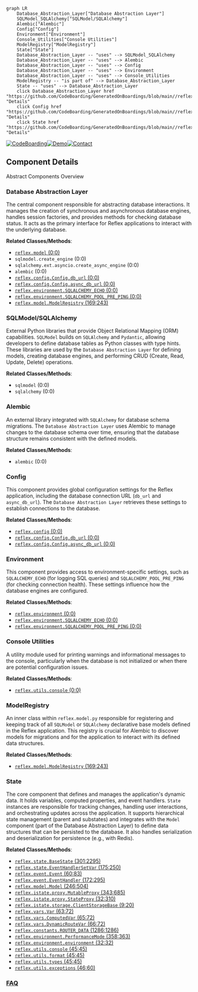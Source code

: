 ```mermaid
graph LR
    Database_Abstraction_Layer["Database Abstraction Layer"]
    SQLModel_SQLAlchemy["SQLModel/SQLAlchemy"]
    Alembic["Alembic"]
    Config["Config"]
    Environment["Environment"]
    Console_Utilities["Console Utilities"]
    ModelRegistry["ModelRegistry"]
    State["State"]
    Database_Abstraction_Layer -- "uses" --> SQLModel_SQLAlchemy
    Database_Abstraction_Layer -- "uses" --> Alembic
    Database_Abstraction_Layer -- "uses" --> Config
    Database_Abstraction_Layer -- "uses" --> Environment
    Database_Abstraction_Layer -- "uses" --> Console_Utilities
    ModelRegistry -- "is part of" --> Database_Abstraction_Layer
    State -- "uses" --> Database_Abstraction_Layer
    click Database_Abstraction_Layer href "https://github.com/CodeBoarding/GeneratedOnBoardings/blob/main//reflex/Database_Abstraction_Layer.md" "Details"
    click Config href "https://github.com/CodeBoarding/GeneratedOnBoardings/blob/main//reflex/Config.md" "Details"
    click State href "https://github.com/CodeBoarding/GeneratedOnBoardings/blob/main//reflex/State.md" "Details"
```
[![CodeBoarding](https://img.shields.io/badge/Generated%20by-CodeBoarding-9cf?style=flat-square)](https://github.com/CodeBoarding/GeneratedOnBoardings)[![Demo](https://img.shields.io/badge/Try%20our-Demo-blue?style=flat-square)](https://www.codeboarding.org/demo)[![Contact](https://img.shields.io/badge/Contact%20us%20-%20contact@codeboarding.org-lightgrey?style=flat-square)](mailto:contact@codeboarding.org)

## Component Details

Abstract Components Overview

### Database Abstraction Layer
The central component responsible for abstracting database interactions. It manages the creation of synchronous and asynchronous database engines, handles session factories, and provides methods for checking database status. It acts as the primary interface for Reflex applications to interact with the underlying database.


**Related Classes/Methods**:

- <a href="https://github.com/reflex-dev/reflex/blob/master/reflex/model.py#L0-L0" target="_blank" rel="noopener noreferrer">`reflex.model` (0:0)</a>
- `sqlmodel.create_engine` (0:0)
- `sqlalchemy.ext.asyncio.create_async_engine` (0:0)
- `alembic` (0:0)
- <a href="https://github.com/reflex-dev/reflex/blob/master/reflex/config.py#L0-L0" target="_blank" rel="noopener noreferrer">`reflex.config.Config.db_url` (0:0)</a>
- <a href="https://github.com/reflex-dev/reflex/blob/master/reflex/config.py#L0-L0" target="_blank" rel="noopener noreferrer">`reflex.config.Config.async_db_url` (0:0)</a>
- <a href="https://github.com/reflex-dev/reflex/blob/master/reflex/environment.py#L0-L0" target="_blank" rel="noopener noreferrer">`reflex.environment.SQLALCHEMY_ECHO` (0:0)</a>
- <a href="https://github.com/reflex-dev/reflex/blob/master/reflex/environment.py#L0-L0" target="_blank" rel="noopener noreferrer">`reflex.environment.SQLALCHEMY_POOL_PRE_PING` (0:0)</a>
- <a href="https://github.com/reflex-dev/reflex/blob/master/reflex/model.py#L169-L243" target="_blank" rel="noopener noreferrer">`reflex.model.ModelRegistry` (169:243)</a>


### SQLModel/SQLAlchemy
External Python libraries that provide Object Relational Mapping (ORM) capabilities. `SQLModel` builds on `SQLAlchemy` and `Pydantic`, allowing developers to define database tables as Python classes with type hints. These libraries are used by the `Database Abstraction Layer` for defining models, creating database engines, and performing CRUD (Create, Read, Update, Delete) operations.


**Related Classes/Methods**:

- `sqlmodel` (0:0)
- `sqlalchemy` (0:0)


### Alembic
An external library integrated with `SQLAlchemy` for database schema migrations. The `Database Abstraction Layer` uses Alembic to manage changes to the database schema over time, ensuring that the database structure remains consistent with the defined models.


**Related Classes/Methods**:

- `alembic` (0:0)


### Config
This component provides global configuration settings for the Reflex application, including the database connection URL (`db_url` and `async_db_url`). The `Database Abstraction Layer` retrieves these settings to establish connections to the database.


**Related Classes/Methods**:

- <a href="https://github.com/reflex-dev/reflex/blob/master/reflex/config.py#L0-L0" target="_blank" rel="noopener noreferrer">`reflex.config` (0:0)</a>
- <a href="https://github.com/reflex-dev/reflex/blob/master/reflex/config.py#L0-L0" target="_blank" rel="noopener noreferrer">`reflex.config.Config.db_url` (0:0)</a>
- <a href="https://github.com/reflex-dev/reflex/blob/master/reflex/config.py#L0-L0" target="_blank" rel="noopener noreferrer">`reflex.config.Config.async_db_url` (0:0)</a>


### Environment
This component provides access to environment-specific settings, such as `SQLALCHEMY_ECHO` (for logging SQL queries) and `SQLALCHEMY_POOL_PRE_PING` (for checking connection health). These settings influence how the database engines are configured.


**Related Classes/Methods**:

- <a href="https://github.com/reflex-dev/reflex/blob/master/reflex/environment.py#L0-L0" target="_blank" rel="noopener noreferrer">`reflex.environment` (0:0)</a>
- <a href="https://github.com/reflex-dev/reflex/blob/master/reflex/environment.py#L0-L0" target="_blank" rel="noopener noreferrer">`reflex.environment.SQLALCHEMY_ECHO` (0:0)</a>
- <a href="https://github.com/reflex-dev/reflex/blob/master/reflex/environment.py#L0-L0" target="_blank" rel="noopener noreferrer">`reflex.environment.SQLALCHEMY_POOL_PRE_PING` (0:0)</a>


### Console Utilities
A utility module used for printing warnings and informational messages to the console, particularly when the database is not initialized or when there are potential configuration issues.


**Related Classes/Methods**:

- <a href="https://github.com/reflex-dev/reflex/blob/master/reflex/utils/console.py#L0-L0" target="_blank" rel="noopener noreferrer">`reflex.utils.console` (0:0)</a>


### ModelRegistry
An inner class within `reflex.model.py` responsible for registering and keeping track of all `SQLModel` or `SQLAlchemy` declarative base models defined in the Reflex application. This registry is crucial for Alembic to discover models for migrations and for the application to interact with its defined data structures.


**Related Classes/Methods**:

- <a href="https://github.com/reflex-dev/reflex/blob/master/reflex/model.py#L169-L243" target="_blank" rel="noopener noreferrer">`reflex.model.ModelRegistry` (169:243)</a>


### State
The core component that defines and manages the application's dynamic data. It holds variables, computed properties, and event handlers. `State` instances are responsible for tracking changes, handling user interactions, and orchestrating updates across the application. It supports hierarchical state management (parent and substates) and integrates with the `Model` component (part of the Database Abstraction Layer) to define data structures that can be persisted to the database. It also handles serialization and deserialization for persistence (e.g., with Redis).


**Related Classes/Methods**:

- <a href="https://github.com/reflex-dev/reflex/blob/master/reflex/state.py#L301-L2295" target="_blank" rel="noopener noreferrer">`reflex.state.BaseState` (301:2295)</a>
- <a href="https://github.com/reflex-dev/reflex/blob/master/reflex/state.py#L175-L250" target="_blank" rel="noopener noreferrer">`reflex.state.EventHandlerSetVar` (175:250)</a>
- <a href="https://github.com/reflex-dev/reflex/blob/master/reflex/event.py#L60-L83" target="_blank" rel="noopener noreferrer">`reflex.event.Event` (60:83)</a>
- <a href="https://github.com/reflex-dev/reflex/blob/master/reflex/event.py#L172-L295" target="_blank" rel="noopener noreferrer">`reflex.event.EventHandler` (172:295)</a>
- <a href="https://github.com/reflex-dev/reflex/blob/master/reflex/model.py#L246-L504" target="_blank" rel="noopener noreferrer">`reflex.model.Model` (246:504)</a>
- <a href="https://github.com/reflex-dev/reflex/blob/master/reflex/istate/proxy.py#L343-L685" target="_blank" rel="noopener noreferrer">`reflex.istate.proxy.MutableProxy` (343:685)</a>
- <a href="https://github.com/reflex-dev/reflex/blob/master/reflex/istate/proxy.py#L32-L310" target="_blank" rel="noopener noreferrer">`reflex.istate.proxy.StateProxy` (32:310)</a>
- <a href="https://github.com/reflex-dev/reflex/blob/master/reflex/istate/storage.py#L9-L20" target="_blank" rel="noopener noreferrer">`reflex.istate.storage.ClientStorageBase` (9:20)</a>
- <a href="https://github.com/reflex-dev/reflex/blob/master/reflex/reflex.py#L63-L72" target="_blank" rel="noopener noreferrer">`reflex.vars.Var` (63:72)</a>
- <a href="https://github.com/reflex-dev/reflex/blob/master/reflex/reflex.py#L65-L72" target="_blank" rel="noopener noreferrer">`reflex.vars.ComputedVar` (65:72)</a>
- <a href="https://github.com/reflex-dev/reflex/blob/master/reflex/reflex.py#L66-L72" target="_blank" rel="noopener noreferrer">`reflex.vars.DynamicRouteVar` (66:72)</a>
- <a href="https://github.com/reflex-dev/reflex/blob/master/reflex/reflex.py#L1286-L1286" target="_blank" rel="noopener noreferrer">`reflex.constants.ROUTER_DATA` (1286:1286)</a>
- <a href="https://github.com/reflex-dev/reflex/blob/master/reflex/environment.py#L358-L363" target="_blank" rel="noopener noreferrer">`reflex.environment.PerformanceMode` (358:363)</a>
- <a href="https://github.com/reflex-dev/reflex/blob/master/reflex/environment.py#L32-L32" target="_blank" rel="noopener noreferrer">`reflex.environment.environment` (32:32)</a>
- <a href="https://github.com/reflex-dev/reflex/blob/master/reflex/utils/console.py#L45-L45" target="_blank" rel="noopener noreferrer">`reflex.utils.console` (45:45)</a>
- <a href="https://github.com/reflex-dev/reflex/blob/master/reflex/utils/format.py#L45-L45" target="_blank" rel="noopener noreferrer">`reflex.utils.format` (45:45)</a>
- <a href="https://github.com/reflex-dev/reflex/blob/master/reflex/utils/types.py#L45-L45" target="_blank" rel="noopener noreferrer">`reflex.utils.types` (45:45)</a>
- <a href="https://github.com/reflex-dev/reflex/blob/master/reflex/utils/exceptions.py#L46-L60" target="_blank" rel="noopener noreferrer">`reflex.utils.exceptions` (46:60)</a>




### [FAQ](https://github.com/CodeBoarding/GeneratedOnBoardings/tree/main?tab=readme-ov-file#faq)